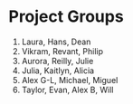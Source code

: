 # Project Groups

1. Laura, Hans, Dean
2. Vikram, Revant, Philip
3. Aurora, Reilly, Julie
4. Julia, Kaitlyn, Alicia
5. Alex G-L, Michael, Miguel
6. Taylor, Evan, Alex B, Will
